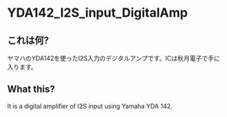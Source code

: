 # YDA142_I2S_input_DigitalAmp
## これは何?
ヤマハのYDA142を使ったI2S入力のデジタルアンプです。ICは秋月電子で手に入ります。

## What this?
It is a digital amplifier of I2S input using Yamaha YDA 142.
